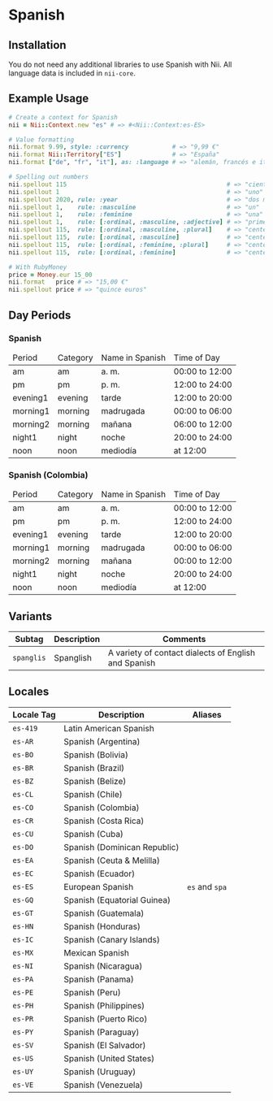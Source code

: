 <!-- This file has been generated. Source: src/docs/languages/_template.md.erb -->

# Spanish

## Installation

You do not need any additional libraries to use Spanish with Nii.
All language data is included in `nii-core`.

## Example Usage

``` ruby
# Create a context for Spanish
nii = Nii::Context.new "es" # => #<Nii::Context:es-ES>

# Value formatting
nii.format 9.99, style: :currency            # => "9,99 €"
nii.format Nii::Territory["ES"]              # => "España"
nii.format ["de", "fr", "it"], as: :language # => "alemán, francés e italiano"

# Spelling out numbers
nii.spellout 115                                            # => "ciento quince"
nii.spellout 1                                              # => "uno"
nii.spellout 2020, rule: :year                              # => "dos mil veinte"
nii.spellout 1,    rule: :masculine                         # => "un"
nii.spellout 1,    rule: :feminine                          # => "una"
nii.spellout 1,    rule: [:ordinal, :masculine, :adjective] # => "primer"
nii.spellout 115,  rule: [:ordinal, :masculine, :plural]    # => "centésimo decimoquintos"
nii.spellout 115,  rule: [:ordinal, :masculine]             # => "centésimo decimoquinto"
nii.spellout 115,  rule: [:ordinal, :feminine, :plural]     # => "centésima decimoquintas"
nii.spellout 115,  rule: [:ordinal, :feminine]              # => "centésima decimoquinta"

# With RubyMoney
price = Money.eur 15_00
nii.format   price # => "15,00 €"
nii.spellout price # => "quince euros"
```

## Day Periods

### Spanish

<table>
  <thead>
    <tr>
      <td>Period</td>
      <td>Category</td>
      <td>Name in Spanish</td>
      <td>Time of Day</td>
    </tr>
  </thead>
  <tbody>
    <tr>
      <td>am</td>
      <td>am</td>
      <td>a. m.</td>
      <td>00:00 to 12:00</td>
    </tr>
    <tr>
      <td>pm</td>
      <td>pm</td>
      <td>p. m.</td>
      <td>12:00 to 24:00</td>
    </tr>
    <tr>
      <td>evening1</td>
      <td>evening</td>
      <td>tarde</td>
      <td>12:00 to 20:00</td>
    </tr>
    <tr>
      <td>morning1</td>
      <td>morning</td>
      <td>madrugada</td>
      <td>00:00 to 06:00</td>
    </tr>
    <tr>
      <td>morning2</td>
      <td>morning</td>
      <td>mañana</td>
      <td>06:00 to 12:00</td>
    </tr>
    <tr>
      <td>night1</td>
      <td>night</td>
      <td>noche</td>
      <td>20:00 to 24:00</td>
    </tr>
    <tr>
      <td>noon</td>
      <td>noon</td>
      <td>mediodía</td>
      <td>at 12:00</td>
    </tr>
  </tbody>
</table>

### Spanish (Colombia)

<table>
  <thead>
    <tr>
      <td>Period</td>
      <td>Category</td>
      <td>Name in Spanish</td>
      <td>Time of Day</td>
    </tr>
  </thead>
  <tbody>
    <tr>
      <td>am</td>
      <td>am</td>
      <td>a. m.</td>
      <td>00:00 to 12:00</td>
    </tr>
    <tr>
      <td>pm</td>
      <td>pm</td>
      <td>p. m.</td>
      <td>12:00 to 24:00</td>
    </tr>
    <tr>
      <td>evening1</td>
      <td>evening</td>
      <td>tarde</td>
      <td>12:00 to 20:00</td>
    </tr>
    <tr>
      <td>morning1</td>
      <td>morning</td>
      <td>madrugada</td>
      <td>00:00 to 06:00</td>
    </tr>
    <tr>
      <td>morning2</td>
      <td>morning</td>
      <td>mañana</td>
      <td>00:00 to 12:00</td>
    </tr>
    <tr>
      <td>night1</td>
      <td>night</td>
      <td>noche</td>
      <td>20:00 to 24:00</td>
    </tr>
    <tr>
      <td>noon</td>
      <td>noon</td>
      <td>mediodía</td>
      <td>at 12:00</td>
    </tr>
  </tbody>
</table>


## Variants

<table>
  <thead>
    <tr>
      <th>Subtag</th>
      <th>Description</th>
      <th>Comments</th>
    </tr>
  </thead>
  <tbody>
    <tr>
      <td><code>spanglis</code></td>
      <td>Spanglish</td>
      <td>A variety of contact dialects of English and Spanish</td>
    </tr>
  </tbody>
</table>

## Locales

<table>
  <thead>
    <tr>
      <th>Locale Tag</th>
      <th>Description</th>
      <th>Aliases</th>
    </tr>
  </thead>
  <tbody>
    <tr>
      <td><code>es-419</code></td>
      <td>Latin American Spanish</td>
      <td></td>
    </tr>
    <tr>
      <td><code>es-AR</code></td>
      <td>Spanish (Argentina)</td>
      <td></td>
    </tr>
    <tr>
      <td><code>es-BO</code></td>
      <td>Spanish (Bolivia)</td>
      <td></td>
    </tr>
    <tr>
      <td><code>es-BR</code></td>
      <td>Spanish (Brazil)</td>
      <td></td>
    </tr>
    <tr>
      <td><code>es-BZ</code></td>
      <td>Spanish (Belize)</td>
      <td></td>
    </tr>
    <tr>
      <td><code>es-CL</code></td>
      <td>Spanish (Chile)</td>
      <td></td>
    </tr>
    <tr>
      <td><code>es-CO</code></td>
      <td>Spanish (Colombia)</td>
      <td></td>
    </tr>
    <tr>
      <td><code>es-CR</code></td>
      <td>Spanish (Costa Rica)</td>
      <td></td>
    </tr>
    <tr>
      <td><code>es-CU</code></td>
      <td>Spanish (Cuba)</td>
      <td></td>
    </tr>
    <tr>
      <td><code>es-DO</code></td>
      <td>Spanish (Dominican Republic)</td>
      <td></td>
    </tr>
    <tr>
      <td><code>es-EA</code></td>
      <td>Spanish (Ceuta &amp; Melilla)</td>
      <td></td>
    </tr>
    <tr>
      <td><code>es-EC</code></td>
      <td>Spanish (Ecuador)</td>
      <td></td>
    </tr>
    <tr>
      <td><code>es-ES</code></td>
      <td>European Spanish</td>
      <td><code>es</code> and <code>spa</code></td>
    </tr>
    <tr>
      <td><code>es-GQ</code></td>
      <td>Spanish (Equatorial Guinea)</td>
      <td></td>
    </tr>
    <tr>
      <td><code>es-GT</code></td>
      <td>Spanish (Guatemala)</td>
      <td></td>
    </tr>
    <tr>
      <td><code>es-HN</code></td>
      <td>Spanish (Honduras)</td>
      <td></td>
    </tr>
    <tr>
      <td><code>es-IC</code></td>
      <td>Spanish (Canary Islands)</td>
      <td></td>
    </tr>
    <tr>
      <td><code>es-MX</code></td>
      <td>Mexican Spanish</td>
      <td></td>
    </tr>
    <tr>
      <td><code>es-NI</code></td>
      <td>Spanish (Nicaragua)</td>
      <td></td>
    </tr>
    <tr>
      <td><code>es-PA</code></td>
      <td>Spanish (Panama)</td>
      <td></td>
    </tr>
    <tr>
      <td><code>es-PE</code></td>
      <td>Spanish (Peru)</td>
      <td></td>
    </tr>
    <tr>
      <td><code>es-PH</code></td>
      <td>Spanish (Philippines)</td>
      <td></td>
    </tr>
    <tr>
      <td><code>es-PR</code></td>
      <td>Spanish (Puerto Rico)</td>
      <td></td>
    </tr>
    <tr>
      <td><code>es-PY</code></td>
      <td>Spanish (Paraguay)</td>
      <td></td>
    </tr>
    <tr>
      <td><code>es-SV</code></td>
      <td>Spanish (El Salvador)</td>
      <td></td>
    </tr>
    <tr>
      <td><code>es-US</code></td>
      <td>Spanish (United States)</td>
      <td></td>
    </tr>
    <tr>
      <td><code>es-UY</code></td>
      <td>Spanish (Uruguay)</td>
      <td></td>
    </tr>
    <tr>
      <td><code>es-VE</code></td>
      <td>Spanish (Venezuela)</td>
      <td></td>
    </tr>
  </tbody>
</table>

